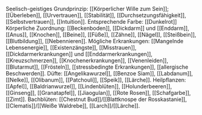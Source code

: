 Seelisch-geistiges Grundprinzip: [[Körperlicher Wille zum Sein]]; [[Überleben]], [[Urvertrauen]], [[Stabilität]], [[Durchsetzungsfähigkeit]], [[Selbstvertrauen]], [[Intuition]].
Entsprechende Farbe: [[Dunkelrot]] 
Körperliche Zuordnung: [[Beckenboden]], [[Dickdarm]] und [[Enddarm]], [[Anus]], [[Knochen]], [[Beine]], [[Füße]], [[Zähne]], [[Nägel]], [[Steißbein]], [[Blutbildung]], [[Nebennieren]].
Mögliche Erkrankungen: [[Mangelnde Lebensenergie]], [[Existenzängste]], [[Misstrauen]], [[Dickdarmerkrankungen]] und [[Enddarmerkrankungen]], [[Kreuzschmerzen]], [[Knochenerkrankungen]], [[Venenleiden]], [[Blutarmut]], [[Frösteln]], [[stressbedingte Erkrankungen]], [[allergische Beschwerden]].
Düfte: [[Angelikawurzel]], [[Benzoe Siam]], [[Labdanum]], [[Nelke]], [[Olibanum]], [[Patchouli]], [[Speik]], [[Lärche]].
Heilpflanzen: [[Apfel]], [[Baldrianwurzel]], [[Lindenblüten]], [[Holunderbeeren]], [[Ginseng]], [[Granatapfel]], [[Jiaogulan]], [[Rote Rosen]], [[Schafgarbe]], [[Zimt]].
Bachblüten: [[Chestnut Bud]]/[[Blattknospe der Rosskastanie]], [[Clematis]]/[[Weiße Waldrebe]], [[Larch]]/[[Lärche]].